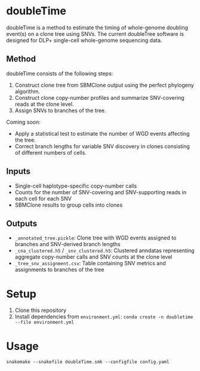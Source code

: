 # doubleTime
doubleTime is a method to estimate the timing of whole-genome doubling event(s) on a clone tree using SNVs. The current doubleTree software is designed for DLP+ single-cell whole-genome sequencing data.

## Method

doubleTime consists of the following steps:

1. Construct clone tree from SBMClone output using the perfect phylogeny algorithm.
2. Construct clone copy-number profiles and summarize SNV-covering reads at the clone level.
3. Assign SNVs to branches of the tree.

Coming soon:
* Apply a statistical test to estimate the number of WGD events affecting the tree.
* Correct branch lengths for variable SNV discovery in clones consisting of different numbers of cells.

## Inputs
* Single-cell haplotype-specific copy-number calls
* Counts for the number of SNV-covering and SNV-supporting reads in each cell for each SNV
* SBMClone results to group cells into clones

## Outputs
* `_annotated_tree.pickle`: Clone tree with WGD events assigned to branches and SNV-derived branch lengths
* `_cna_clustered.h5` / `_snv_clustered.h5`: Clustered anndatas representing aggregate copy-number calls and SNV counts at the clone level
* `_tree_snv_assignment.csv`: Table containing SNV metrics and assignments to branches of the tree

# Setup

1. Clone this repository
2. Install dependencies from `environment.yml`: `conda create -n doubletime --file environment.yml`

# Usage

```
snakemake --snakefile doubleTime.smk --configfile config.yaml
```

